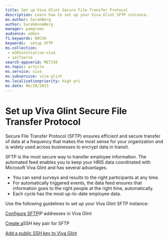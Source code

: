 ```yaml
---
title: Set up Viva Glint Secure File Transfer Protocol
description: Learn how to set up your Viva Glint SFTP instance.
ms.author: SarahBerg
author: SarahAnneBerg
manager: pamgreen
audience: admin
f1.keywords: NOCSH
keywords:  setup SFTP
ms.collection: 
 - m365initiative-viva
 - selfserve
search-appverid: MET150
ms.topic: article
ms.service: viva
ms.subservice: viva-glint
ms.localizationpriority: high pri
ms.date: 06/20/2023
---
```


# Set up Viva Glint Secure File Transfer Protocol

Secure File Transfer Protocol (SFTP) ensures efficient and secure transfer of data at a frequency that makes the most sense for your organization and is widely used across businesses to encrypt data in transit.

SFTP is the most secure way to transfer employee information. The automated feed enables you to keep your HRIS data coordinated with Microsoft Viva Glint and has several advantages.

- You can send surveys and results to the right participants at any time.
- For automatically triggered events, the data feed ensures that information goes to the right people at the right time, automatically.
- Each cycle has the most up-to-date employee data.

Use the following guidelines to set up your Viva Glint SFTP instance:

[Configure SFTP](https://go.microsoft.com/fwlink/?linkid=2238339)IP addresses in Viva Glint

[Create a](https://go.microsoft.com/fwlink/?linkid=2240226)SSH key pair for SFTP

[Add a public SSH key to Viva Glint](https://go.microsoft.com/fwlink/?linkid=2240179)